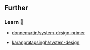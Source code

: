 ## Further

### Learn 🧠

- [donnemartin/system-design-primer](https://github.com/donnemartin/system-design-primer#readme)

- [karanpratapsingh/system-design](https://github.com/karanpratapsingh/system-design#readme)